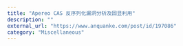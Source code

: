 ```yaml
---
title: "Apereo CAS 反序列化漏洞分析及回显利用"
description: ""
external_url: "https://www.anquanke.com/post/id/197086"
category: "Miscellaneous"
---
```

